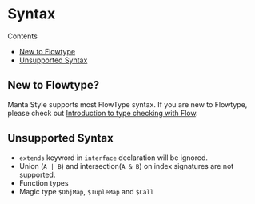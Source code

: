# Syntax

Contents

- [New to Flowtype](#new-to-flowtype)
- [Unsupported Syntax](#unsupported-syntax)

## New to Flowtype?

Manta Style supports most FlowType syntax. If you are new to Flowtype, please check out [Introduction to type checking with Flow](https://flow.org/en/docs/getting-started/).

## Unsupported Syntax

- `extends` keyword in `interface` declaration will be ignored.
- Union (`A | B`) and intersection(`A & B`) on index signatures are not supported.
- Function types
- Magic type `$ObjMap`, `$TupleMap` and `$Call`
